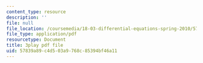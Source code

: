 ```yaml
---
content_type: resource
description: ''
file: null
file_location: /coursemedia/18-03-differential-equations-spring-2010/57839a89c4d503a9768c85394bf46a11_yD0_EQLxHcw.pdf
file_type: application/pdf
resourcetype: Document
title: 3play pdf file
uid: 57839a89-c4d5-03a9-768c-85394bf46a11
---
```

